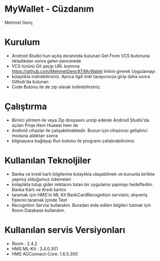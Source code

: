 # MyWallet - Cüzdanım
Mehmet Genç

# Kurulum
* Android Studio'nun açılış ekranında bulunan Get From VCS butonuna tıkladıkdan sonra gelen pencerede
* VCS türünü Git şeçip URL kısmına https://github.com/MehmetGenc97/MyWallet linkini girerek Uygulamayı
* kolaylıkla indirebilirsiniz. Ayrıca ilgili linki tarayıcınıza girip daha sonra Github'da bulunan
* Code Butonu ile de zip olarak indirebilirsiniz.

# Çalıştırma
* Birinci yöntem ile veya Zip dosyasını unzip ederek Android Studio'da açılan Proje Hem Huawei hem de
* Android cihazlar ile çalışabilmektedir. Bunun için cihazınızı geliştirici moduna aldıktan sonra
* bilgisayara bağlayıp Run butonu ile programı çalıştırabilirsiniz.

# Kullanılan Teknoljiler
* Banka ve kredi kartı bilgilerine kolaylıkla ulaşabilmek ve bununla birlikte yapmış olduğumuz ödemeleri
* kolaylıkla tutup gider miktarını tutan bir uygulama yapmayı hedefledim. Banka Kartı ve Kredi kartını
* taramak için HMS'in ML Kit BankCardRecognition servisini, alışveriş fişlerini taramak içinde Text
* Recogniton Servisi kullandım. Buradan elde edilen bilgileri tutmak için Room Database kullandım.

# Kullanılan servis Versiyonları
* Room              : 2.4.2
* HMS ML-Kit        : 3.4.0.301
* HMS AGConnect-Core: 1.6.5.300

